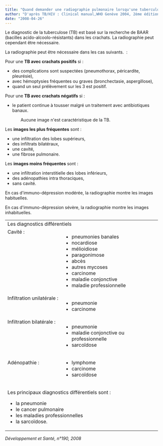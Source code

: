 ```yaml
---
title: "Quand demander une radiographie pulmonaire lorsqu'une tuberculose est suspectée ou prouvée"
author: "D'après TB/HIV : Clinical manual,WHO Genève 2004, 2ème édition/juillet 2008"
date: "2008-04-26"
---
```


<div class="teaser"><p>Le diagnostic de la tuberculose (TB) est basé sur la recherche de BAAR (bacilles acido-alcoolo-résistants) dans les crachats. La radiographie peut cependant être nécessaire. </p></div>

La radiographie peut être nécessaire dans les cas suivants.  :

Pour une **TB avec crachats positifs** si :

*   des complications sont suspectées (pneumo­thorax, péricardite, pleurésie),
*   avec hémoptysies fréquentes ou graves (bronchectasie, aspergillose),
*   quand un seul prélèvement sur les 3 est positif.

Pour une **TB avec crachats négatifs** si :

*   le patient continue à tousser malgré un traite­ment avec antibiotiques banaux.

             Aucune image n'est caractéristique de la TB.

Les **images les plus fréquentes** sont :

*   une infiltration des lobes supérieurs,
*   des infiltrats bilatéraux,
*   une cavité,
*   une fibrose pulmonaire.

Les **images moins fréquentes** sont :

*   une infiltration interstitielle des lobes infé­rieurs,
*   des adénopathies intra thoraciques,
*   sans cavité.

En cas d'immuno-dépression modérée, la radiographie montre les images habituelles.

En cas d'immuno-dépression sévère, la radio­graphie montre les images inhabituelles.

<table>

<tbody>

<tr>

<td class="rtecenter" colspan="2" style="width: 567px" valign="top">Les diagnostics différentiels</td>

</tr>

<tr>

<td style="width: 188px" valign="top">Cavité :</td>

<td style="width: 350px" valign="top"><ul><li>pneumonies banales</li><li>nocardiose</li><li>mélioidiose</li><li>paragonimose</li><li>abcès</li><li>autres mycoses</li><li>carcinome</li><li>maladie conjonctive</li><li>maladie professionnelle</li></ul></td>

</tr>

<tr>

<td style="width: 188px" valign="top">Infiltration unilatérale :</td>

<td style="width: 350px" valign="top"><ul><li>pneumonie</li><li>carcinome</li></ul></td>

</tr>

<tr>

<td style="width: 188px" valign="top">Infiltration bilatérale :</td>

<td style="width: 350px" valign="top"><ul><li>pneumonie</li><li>maladie conjonctive ou professionnelle</li><li>sarcoïdose</li></ul></td>

</tr>

<tr>

<td style="width: 188px" valign="top">

Adénopathie :

</td>

<td style="width: 350px" valign="top"><ul><li class="rtejustify">lymphome</li><li class="rtejustify">carcinome</li><li class="rtejustify">sarcoïdose</li></ul></td>

</tr>

<tr>

<td colspan="2" style="width: 567px" valign="top">

Les principaux diagnostics différentiels sont :

<ul><li class="rtejustify">la pneumonie</li><li class="rtejustify">le cancer pulmonaire</li><li class="rtejustify">les maladies professionnelles</li><li class="rtejustify">la sarcoïdose.</li></ul></td>

</tr>

</tbody>

</table>

_Développement et Santé, n°190, 2008_